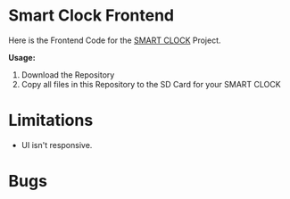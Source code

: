 # Smart Clock Frontend
Here is the Frontend Code for the [SMART CLOCK](https://github.com/jojomueller05/Arduino-Clock) Project.

**Usage:**
1. Download the Repository
2. Copy all files in this Repository to the SD Card for your SMART CLOCK

# Limitations
-  UI isn't responsive.

# Bugs
